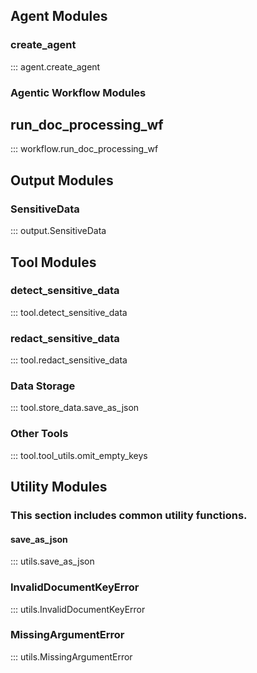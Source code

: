 ## Agent Modules

### create_agent

::: agent.create_agent

### Agentic Workflow Modules

## run_doc_processing_wf

::: workflow.run_doc_processing_wf

## Output Modules

### SensitiveData

::: output.SensitiveData


## Tool Modules

### detect_sensitive_data

::: tool.detect_sensitive_data

### redact_sensitive_data

::: tool.redact_sensitive_data

### Data Storage

::: tool.store_data.save_as_json

### Other Tools

::: tool.tool_utils.omit_empty_keys

## Utility Modules

### This section includes **common** utility functions.

#### save_as_json

::: utils.save_as_json

### InvalidDocumentKeyError

::: utils.InvalidDocumentKeyError

### MissingArgumentError

::: utils.MissingArgumentError
